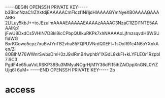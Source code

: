 
-----BEGIN OPENSSH PRIVATE KEY-----
b3BlbnNzaC1rZXktdjEAAAAACmFlczI1Ni1jdHIAAAAGYmNyeXB0AAAAGAAAABBi
2LILuy5kbJ++tcJEzuImAAAAEAAAAAEAAAAzAAAAC3NzaC1lZDI1NTE5AAAAIKp1
jFwU8DxdCs5VHIN7D8kl8icCPbpQUlkuRKPk7xhNAAAAoLjfmzsqvdH6WSUfidWG
BxrKGowo5cpz7xuBvJYnTB2vhu85FQPUVNrdQ0EFl+1sOxR91c4N6oYXnkAen/2I
8OBlhM76WWnrSwbsDmH0zJ9xlRmB4wphbY1XGdL8xkFl+kLYFLEOr1Rzpbl7iSC3
PgdF4e65uaVxLRSKP38Bu3MMyuNOgrHjM1Y36dFI15ihZAiDppXnGNL0YiZUjq6l
6uM=
-----END OPENSSH PRIVATE KEY-----
2b

# access